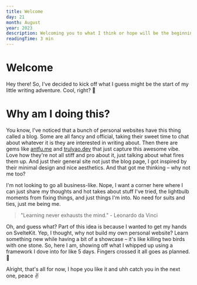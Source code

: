 ```yaml
---
title: Welcome
day: 21
month: August
year: 2023
description: Welcoming you to what I think or hope will be the beginning of my writing journey
readingTime: 3 min
---
```


# **Welcome**

Hey there! So, I've decided to kick off what I guess might be the start of my little writing adventure. Cool, right? 🚀

# **Why am I doing this?**

You know, I've noticed that a bunch of personal websites have this thing called a blog. Some are all fancy and official, taking their sweet time to chat about whatever it is they are interested in writing about. Then there are gems like [antfu.me](https://antfu.me/blog) and [trulyao.dev](https://trulyao.dev/blog) that just capture this awesome vibe. Love how they're not all stiff and pro about it, just talking about what fires them up. And just their general site not just the blog page, I got inspired by their minimal design and nice aesthetics. And that got me thinking – why not me too?

I'm not looking to go all business-like. Nope, I want a corner here where I can just share my thoughts and hot takes about stuff I've tried, the lightbulb moments from fixing things, and just things I'm into. No need for suits and ties, just me being me.

> "Learning never exhausts the mind." - Leonardo da Vinci

Oh, and guess what? Part of this idea is because I wanted to get my hands on SvelteKit. Yep, I thought, why not build my own personal website? Learn something new while having a bit of a showcase – it's like killing two birds with one stone. So, here I am, showing off what I whipped up using a framework I dove into for like 5 days. Fingers crossed it all goes as planned. 🤞

Alright, that's all for now, I hope you like it and uhh catch you in the next one, peace ✌
